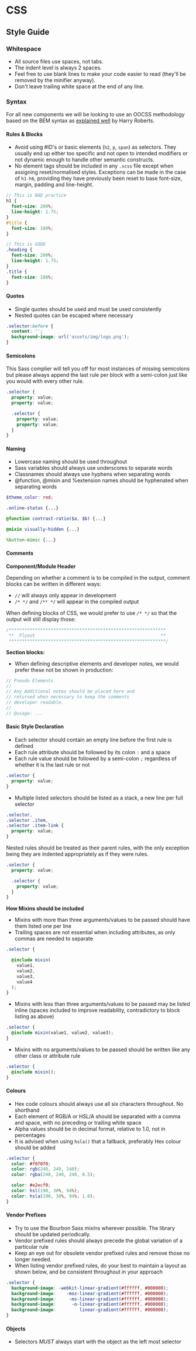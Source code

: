 # CSS

## Style Guide

### Whitespace

* All source files use spaces, not tabs.
* The indent level is always 2 spaces.
* Feel free to use blank lines to make your code easier to read (they'll be
  removed by the minifier anyway).
* Don't leave trailing white space at the end of any line.

### Syntax

For all new components we will be looking to use an OOCSS methodology based on
the BEM syntax as [explained well][bem-syntax] by Harry Roberts.

[bem-syntax]: http://csswizardry.com/2013/01/mindbemding-getting-your-head-round-bem-syntax/

#### Rules & Blocks

* Avoid using #ID's or basic elements (`h2`, `p`, `span`) as selectors. They
  usually end up either too specific and not open to intended modifiers or not
  dynamic enough to handle other semantic constructs.
* No element tags should be included in any `.scss` file except when assigning
  reset/normalised styles. Exceptions can be made in the case of `h1-h6`,
  providing they have previously been reset to base font-size, margin, padding
  and line-height.

```scss
// This is BAD practice
h1 { 
  font-size: 200%;
  line-height: 1.75;
}
#title {
  font-size: 180%;
}

// This is GOOD
.heading {
  font-size: 200%;
  line-height: 1.75;
}
.title {
  font-size: 180%;
}
````

#### Quotes

* Single quotes should be used and must be used consistently
* Nested quotes can be escaped where necessary

```scss
.selector:before {
  content: '';
  background-image: url('assets/img/logo.png');
}
```

#### Semicolons

This Sass complier will tell you off for most instances of missing semicolons
but please always append the last rule per block with a semi-colon just like
you would with every other rule.

```scss
.selector {
  property: value;
  property: value;

  .selector {
    property: value;
    property: value;
  }
}
```

#### Naming

* Lowercase naming should be used throughout
* Sass variables should always use underscores to separate words
* Classnames should always use hyphens when separating words
* @function, @mixin and %extension names should be hyphenated when separating
  words

```scss
$theme_color: red;

.online-status {...}

@function contrast-ratio($a, $b) {...}

@mixin visually-hidden {...}

%button-mimic {...}
```

#### Comments

**Component/Module Header**

Depending on whether a comment is to be compiled in the output, comment blocks
can be written in different ways:

* `//` will always only appear in development
* `/* */` and `/** */` will appear in the compiled output

When defining blocks of CSS, we would prefer to use `/* */` so that the output
will still display those:

```scss
/************************************************************
 **  Flyout                                                **
 ************************************************************/
 ```

**Section blocks:**

* When defining descriptive elements and developer notes, we would prefer these
  not be shown in production:

```scss
// Pseudo Elements
// 
// Any Additional notes should be placed here and
// returned when necessary to keep the comments
// developer readable.
// 
// @usage: ...
```

#### Basic Style Declaration

* Each selector should contain an empty line before the first rule is defined
* Each rule attribute should be followed by its colon `:` and a space
* Each rule value should be followed by a semi-colon `;` regardless of whether
  it is the last rule or not

```scss
.selector {
  property: value;
}
```

* Multiple listed selectors should be listed as a stack, a new line per full
  selector

```scss
.selector,
.selector .item,
.selector .item-link {
  property: value;
}
```

Nested rules should be treated as their parent rules, with the only exception
being they are indented appropriately as if they were rules.

```scss
.selector {
  property: value;

  .selector {
    property: value;
  }
}
```

**How Mixins should be included**

* Mixins with more than three arguments/values to be passed should have them
  listed one per line
* Trailing spaces are not essential when including attributes, as only commas
  are needed to separate

```scss
.selector {

  @include mixin(
    value1,
    value2,
    value3,
    value4
  );
}
```

* Mixins with less than three arguments/values to be passed may be listed
  inline (spaces included to improve readability, contradictory to block
  listing as above)

```scss
.selector {
  @include mixin(value1, value2, value3);
}
```

* Mixins with no arguments/values to be passed should be written like any other
  class or attribute rule

```scss
.selector {
  @include mixin();
}
```

#### Colours

* Hex code colours should always use all six characters throughout. No
  shorthand
* Each element of RGB/A or HSL/A should be separated with a comma and space,
  with no preceding or trailing white space
* Alpha values should be in decimal format, relative to 1.0, not in percentages
* It is advised when using `hsla()` that a fallback, preferably Hex colour
  should be added

```scss
.selector {
  color: #f0f0f0;
  color: rgb(240, 240, 240);
  color: rgba(240, 240, 240, 0.5);

  color: #e2ecf0;
  color: hsl(190, 30%, 94%);
  color: hsla(190, 30%, 94%, 1.0);
}
```

#### Vendor Prefixes

* Try to use the Bourbon Sass mixins wherever possible. The library should be
  updated periodically.
* Vendor prefixed rules should always precede the global variation of a
  particular rule
* Keep an eye out for obsolete vendor prefixed rules and remove those no longer
  needed.
* When listing vendor prefixed rules, do your best to maintain a layout as
  shown below, and be consistent throughout in your approach

```scss
.selector {
  background-image: -webkit-linear-gradient(#ffffff, #000000);
  background-image:    -moz-linear-gradient(#ffffff, #000000);
  background-image:     -ms-linear-gradient(#ffffff, #000000);
  background-image:      -o-linear-gradient(#ffffff, #000000);
  background-image:         linear-gradient(#ffffff, #000000);
}
```

#### Objects

* Selectors *MUST* always start with the object as the left most selector
